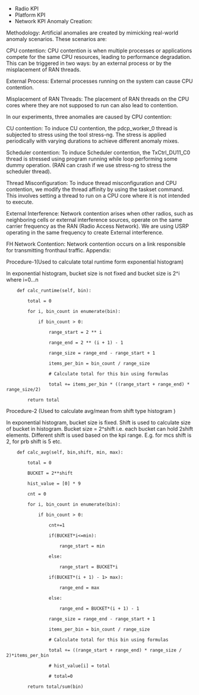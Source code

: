 * Radio KPI
* Platform KPI
* Network KPI
Anomaly Creation:  

Methodology: Artificial anomalies are created by mimicking real-world anomaly scenarios. These scenarios are: 

CPU contention:  CPU contention is when multiple processes or applications compete for the same CPU resources, leading to performance degradation. This can be triggered in two ways: by an external process or by the misplacement of RAN threads. 

External Process: External processes running on the system can cause CPU contention.   

Misplacement of RAN Threads: The placement of RAN threads on the CPU cores where they are not supposed to run can also lead to contention. 

In our experiments, three anomalies are caused by CPU contention: 

CU contention: To induce CU contention, the pdcp_worker_0 thread is subjected to stress using the tool stress-ng. The stress is applied periodically with varying durations to achieve different anomaly mixes. 

Scheduler contention: To induce Scheduler contention, the TxCtrl_DU11_C0 thread is stressed using program running while loop performing some dummy operation. (RAN can crash if we use stress-ng to stress the scheduler thread).  

Thread Misconfiguration: To induce thread misconfiguration and CPU contention, we modify the thread affinity by using the taskset command. This involves setting a thread to run on a CPU core where it is not intended to execute.   

  

External Interference: Network contention arises when other radios, such as neighboring cells or external interference sources, operate on the same carrier frequency as the RAN (Radio Access Network). We are using USRP operating in the same frequency to create External interference. 

FH Network Contention: Network contention occurs on a link responsible for transmitting fronthaul traffic. 
Appendix: 

Procedure-1(Used to calculate total runtime form exponential histogram) 

In exponential histogram, bucket size is not fixed and bucket size is 2^i where i=0…n  

 ```
    def calc_runtime(self, bin): 

        total = 0 

        for i, bin_count in enumerate(bin): 

            if bin_count > 0: 

                range_start = 2 ** i 

                range_end = 2 ** (i + 1) - 1 

                range_size = range_end - range_start + 1 

                items_per_bin = bin_count / range_size 

                # Calculate total for this bin using formulas 

                total += items_per_bin * ((range_start + range_end) * range_size/2) 
                
        return total
```

 

Procedure-2 (Used to calculate avg/mean from shift type histogram ) 

In exponential histogram, bucket size is fixed. Shift is used to calculate size of bucket in histogram. Bucket size = 2^shift i.e. each bucket can hold 2shift elements. Different shift is used based on the kpi range. E.g. for mcs shift is 2, for prb shift is 5 etc.  
```
    def calc_avg(self, bin,shift, min, max): 

        total = 0 

        BUCKET = 2**shift 

        hist_value = [0] * 9 

        cnt = 0 

        for i, bin_count in enumerate(bin): 

            if bin_count > 0: 

                cnt+=1 

                if(BUCKET*i<=min): 

                    range_start = min 

                else: 

                    range_start = BUCKET*i 

                if(BUCKET*(i + 1) - 1> max): 

                    range_end = max 

                else: 

                    range_end = BUCKET*(i + 1) - 1 

                range_size = range_end - range_start + 1 

                items_per_bin = bin_count / range_size 

                # Calculate total for this bin using formulas 

                total += ((range_start + range_end) * range_size / 2)*items_per_bin 

                # hist_value[i] = total 

                # total=0 

        return total/sum(bin)
``` 
